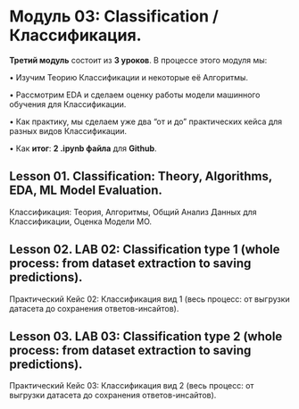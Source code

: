 # Модуль 03: Classification / Классификация.

**Третий модуль** состоит из **3 уроков**. В процессе этого модуля мы: 

•	Изучим Теорию Классификации и некоторые её Алгоритмы.

•	Рассмотрим EDA и сделаем оценку работы модели машинного обучения для Классификации.

•	Как практику, мы сделаем уже два “от и до” практических кейса для разных видов Классификации. 

•	Как **итог**: **2 .ipynb файла** для **Github**.

## Lesson 01. Classification: Theory, Algorithms, EDA, ML Model Evaluation.
Классификация: Теория, Алгоритмы, Общий Анализ Данных для Классификации, Оценка Модели МО.
## Lesson 02. LAB 02: Classification type 1 (whole process: from dataset extraction to saving predictions).
Практический Кейс 02: Классификация вид 1 (весь процесс: от выгрузки датасета до сохранения ответов-инсайтов).
## Lesson 03. LAB 03: Classification type 2 (whole process: from dataset extraction to saving predictions).
Практический Кейс 03: Классификация вид 2 (весь процесс: от выгрузки датасета до сохранения ответов-инсайтов).  
